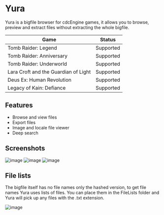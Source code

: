 # Yura

Yura is a bigfile browser for cdcEngine games, it allows you to browse, preview and extract files without extracting the whole bigfile.

| Game | Status |
|------|--------|
| Tomb Raider: Legend | Supported |
| Tomb Raider: Anniversary | Supported |
| Tomb Raider: Underworld | Supported |
| Lara Croft and the Guardian of Light | Supported |
| Deus Ex: Human Revolution | Supported |
| Legacy of Kain: Defiance | Supported |

## Features

- Browse and view files
- Export files
- Image and locale file viewer
- Deep search

## Screenshots

![image](https://user-images.githubusercontent.com/15322107/147368936-1174fb9c-89a3-475f-86b7-41fc0d1e17a3.png)
![image](https://user-images.githubusercontent.com/15322107/147368937-d5ceedbc-2c51-4a6b-aa32-47bf4853ff9a.png)
![image](https://user-images.githubusercontent.com/15322107/147372856-eada5598-73af-4071-a84e-4c735fe62a71.png)

## File lists

The bigfile itself has no file names only the hashed version, to get file names Yura uses lists of files. You can place them in the FileLists folder and Yura will pick up any files with the .txt extension.

![image](https://user-images.githubusercontent.com/15322107/147369210-caffa3a6-7e04-4f5f-8cbd-6c07d1d995e5.png)
